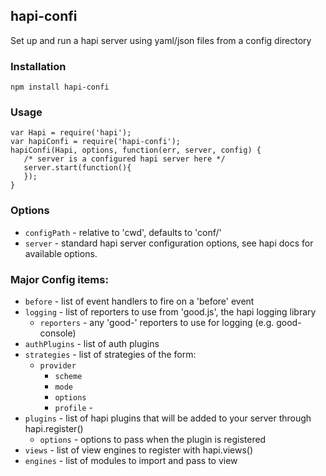## hapi-confi

  Set up and run a hapi server using yaml/json files from a config directory

### Installation

`npm install hapi-confi`

### Usage

```
var Hapi = require('hapi');
var hapiConfi = require('hapi-confi');
hapiConfi(Hapi, options, function(err, server, config) {
   /* server is a configured hapi server here */
   server.start(function(){
   });
}
```

### Options

 - `configPath` - relative to 'cwd', defaults to 'conf/'
 - `server`    - standard hapi server configuration options, see hapi docs for available options.

### Major Config items:  

  - `before`  - list of event handlers to fire on a 'before' event
  - `logging` - list of reporters to use from 'good.js', the hapi logging library
    -  `reporters` -  any 'good-' reporters to use for logging (e.g. good-console)
  - `authPlugins`  - list of auth plugins
  - `strategies`  - list of strategies of the form:
    - `provider` 
      - `scheme`  
      - `mode`
      - `options`
      - `profile` - 
  - `plugins`  - list of hapi plugins that will be added to your server through hapi.register()
    - `options` - options to pass when the plugin is registered
 - `views`  - list of view engines to register with hapi.views()
  - `engines` - list of modules to import and pass to view
  
